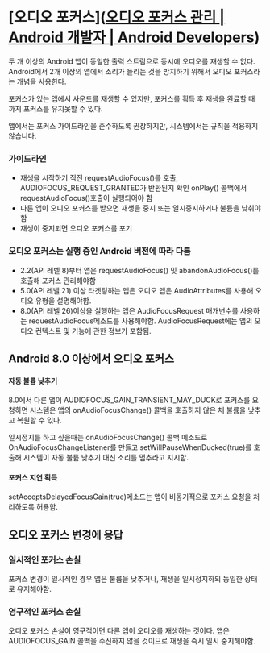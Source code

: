 # [오디오 포커스]([오디오 포커스 관리  | Android 개발자  | Android Developers](https://developer.android.com/guide/topics/media-apps/audio-focus?hl=ko))

두 개 이상의 Android 앱이 동일한 출력 스트림으로 동시에 오디오를 재생할 수 없다. Android에서 2개 이상의 앱에서 소리가 들리는 것을 방지하기 위해서 오디오 포커스라는 개념을 사용한다.

포커스가 있는 앱에서 사운드를 재생할 수 있지만, 포커스를 흭득 후 재생을 완료할 때 까지 포커스를 유지못할 수 있다. 

앱에서는 포커스 가이드라인을 준수하도록 권장하지만, 시스템에서는 규칙을 적용하지 않습니다.

### 가이드라인

- 재생을 시작하기 직전 requestAudioFocus()를 호출, AUDIOFOCUS_REQUEST_GRANTED가 반환된지 확인 onPlay() 콜백에서 requestAudioFocus()호출이 실행되어야 함
- 다른 앱이 오디오 포커스를 받으면 재생을 중지 또는 일시중지하거나 불륨을 낮춰야함
- 재생이 중지되면 오디오 포커스를 포기

### 오디오 포커스는 실행 중인 Android 버전에 따라 다름

- 2.2(API 레벨 8)부터 앱은 requestAudioFocus() 및 abandonAudioFocus()를 호출해 포커스 관리해야함
- 5.0(API 레벨 21) 이상 타겟팅하는 앱은 오디오 앱은 AudioAttributes를 사용해 오디오 유형을 설명해야함.
- 8.0(API 레벨 26)이상을 실행하는 앱은 AudioFocusRequest 매개변수를 사용하는 requestAudioFocus메소드를 사용해야함. AudioFocusRequest에는 앱의 오디오 컨텍스트 및 기능에 관한 정보가 포함됨.

## Android 8.0 이상에서 오디오 포커스

#### 자동 불륨 낮추기

8.0에서 다른 앱이 AUDIOFOCUS_GAIN_TRANSIENT_MAY_DUCK로 포커스를 요청하면 시스템은 앱의 onAudioFocusChange() 콜백을 호출하지 않은 채 불륨을 낮추고 복원할 수 있다. 

일시정지를 하고 싶을때는 onAudioFocusChange() 콜백 메소드로 OnAudioFocusChangeListener를 만들고 setWillPauseWhenDucked(true)를 호출해 시스템이 자동 불륨 낮추기 대신 소리를 멈추라고 지시함.

#### 포커스 지연 획득

setAcceptsDelayedFocusGain(true)메소드는 앱이 비동기적으로 포커스 요청을 처리하도록 허용함.

## 오디오 포커스 변경에 응답

### 일시적인 포커스 손실

포커스 변경이 일시적인 경우 앱은 불륨을 낮추거나, 재생을 일시정지하되 동일한 상태로 유지해야함.

### 영구적인 포커스 손실

오디오 포커스 손실이 영구적이면 다른 앱이 오디오를 재생하는 것이다. 앱은 AUDIOFOCUS_GAIN 콜백을 수신하지 않을 것이므로 재생을 즉시 일시 중지해야함.
